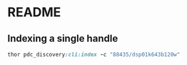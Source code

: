 # README

## Indexing a single handle

```ruby
thor pdc_discovery:cli:index -c "88435/dsp01k643b120w"
```
